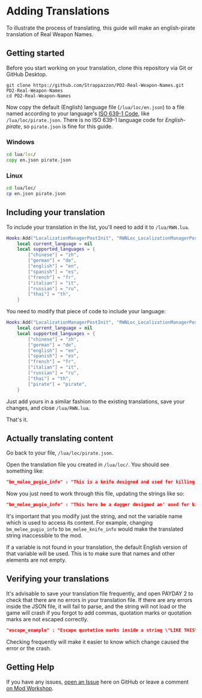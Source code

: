 # Adding Translations

To illustrate the process of translating, this guide will make an english-pirate translation of Real Weapon Names.

## Getting started

Before you start working on your translation, clone this repository via Git or GitHub Desktop.

```
git clone https://github.com/Strappazzon/PD2-Real-Weapon-Names.git PD2-Real-Weapon-Names
cd PD2-Real-Weapon-Names
```

Now copy the default (English) language file (`/lua/loc/en.json`) to a file named according to your language's [ISO 639-1 Code](https://en.wikipedia.org/wiki/List_of_ISO_639-1_codes), like `/lua/loc/pirate.json`.
There is no ISO 639-1 language code for *English-pirate*, so `pirate.json` is fine for this guide.

### Windows
```cmd
cd lua/loc/
copy en.json pirate.json
```

### Linux
```bash
cd lua/loc/
cp en.json pirate.json
```

## Including your translation

To include your translation in the list, you'll need to add it to `/lua/RWN.lua`.

```lua
Hooks:Add("LocalizationManagerPostInit", "RWNLoc_LocalizationManagerPostInit", function(loc)
    local current_language = nil
    local supported_languages = {
        ["chinese"] = "zh",
        ["german"] = "de",
        ["english"] = "en",
        ["spanish"] = "es",
        ["french"] = "fr",
        ["italian"] = "it",
        ["russian"] = "ru",
        ["thai"] = "th",
    }
```

You need to modify that piece of code to include your language:

```lua
Hooks:Add("LocalizationManagerPostInit", "RWNLoc_LocalizationManagerPostInit", function(loc)
    local current_language = nil
    local supported_languages = {
        ["chinese"] = "zh",
        ["german"] = "de",
        ["english"] = "en",
        ["spanish"] = "es",
        ["french"] = "fr",
        ["italian"] = "it",
        ["russian"] = "ru",
        ["thai"] = "th",
        ["pirate"] = "pirate",
    }
```

Just add yours in a similar fashion to the existing translations, save your changes, and close `/lua/RWN.lua`.

That's it.

## Actually translating content

Go back to your file, `/lua/loc/pirate.json`.

Open the translation file you created in `/lua/loc/`.
You should see something like: 

```json
"bm_melee_pugio_info" : "This is a knife designed and used for killing.",
```

Now you just need to work through this file, updating the strings like so:

```json
"bm_melee_pugio_info" : "This here be a dagger designed an' used fer killin'.",
```

It's important that you modify just the string, and not the variable name which is used to access its content.
For example, changing `bm_melee_pugio_info` to `bm_melee_knife_info` would make the translated string inaccessible to the mod.

If a variable is not found in your translation, the default English version of that variable will be used. This is to make sure that names and other elements are not empty.

## Verifying your translations

It's advisable to save your translation file frequently, and open PAYDAY 2 to check that there are no errors in your translation file.
If there are any errors inside the JSON file, it will fail to parse, and the string will not load or the game will crash if you forgot to add commas, quotation marks or quotation marks are not escaped correctly.

```json
"escape_example" : "Escape quotation marks inside a string \"LIKE THIS\" or the game will crash.",
```

Checking frequently will make it easier to know which change caused the error or the crash.

## Getting Help

If you have any issues, [open an Issue](https://github.com/Strappazzon/PD2-Real-Weapon-Names/issues/new) here on GitHub or leave a comment [on Mod Workshop](https://modwork.shop/19958).
